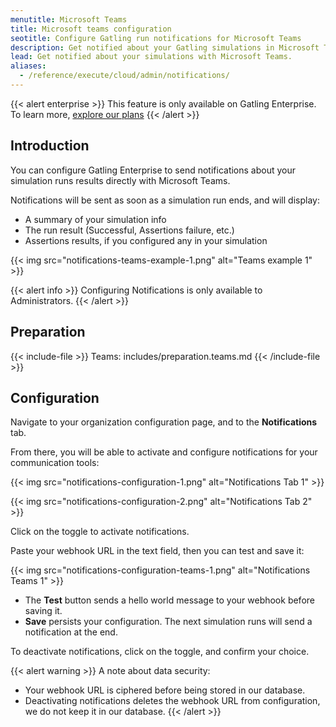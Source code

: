 ```yaml
---
menutitle: Microsoft Teams
title: Microsoft teams configuration
seotitle: Configure Gatling run notifications for Microsoft Teams 
description: Get notified about your Gatling simulations in Microsoft Teams.
lead: Get notified about your simulations with Microsoft Teams.
aliases: 
  - /reference/execute/cloud/admin/notifications/
---
```


{{< alert enterprise >}}
This feature is only available on Gatling Enterprise. To learn more, [explore our plans](https://gatling.io/pricing?utm_source=docs)
{{< /alert >}}

## Introduction

You can configure Gatling Enterprise to send notifications about your simulation runs results directly with Microsoft Teams. 

Notifications will be sent as soon as a simulation run ends, and will display:
- A summary of your simulation info
- The run result (Successful, Assertions failure, etc.)
- Assertions results, if you configured any in your simulation


{{< img src="notifications-teams-example-1.png" alt="Teams example 1" >}}

{{< alert info >}}
Configuring Notifications is only available to Administrators. 
{{< /alert >}}

## Preparation

{{< include-file >}}
Teams: includes/preparation.teams.md
{{< /include-file >}}

## Configuration

Navigate to your organization configuration page, and to the **Notifications** tab.

From there, you will be able to activate and configure notifications for your communication tools:

{{< img src="notifications-configuration-1.png" alt="Notifications Tab 1" >}}

{{< img src="notifications-configuration-2.png" alt="Notifications Tab 2" >}}

Click on the toggle to activate notifications.

Paste your webhook URL in the text field, then you can test and save it:

{{< img src="notifications-configuration-teams-1.png" alt="Notifications Teams 1" >}}

- The **Test** button sends a hello world message to your webhook before saving it.
- **Save** persists your configuration. The next simulation runs will send a notification at the end.

To deactivate notifications, click on the toggle, and confirm your choice.

{{< alert warning >}}
A note about data security:
- Your webhook URL is ciphered before being stored in our database.
- Deactivating notifications deletes the webhook URL from configuration, we do not keep it in our database.
{{< /alert >}}
